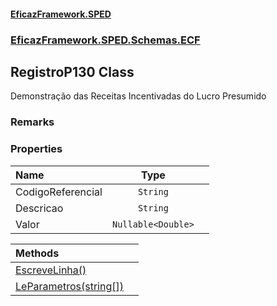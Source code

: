 #### [EficazFramework.SPED](EficazFrameworkSPED.md 'EficazFramework SPED')
### [EficazFramework.SPED.Schemas.ECF](EficazFramework.SPED.Schemas.ECF.md 'EficazFramework.SPED.Schemas.ECF')

## RegistroP130 Class

Demonstração das Receitas Incentivadas do Lucro Presumido

### Remarks
### Properties

| Name | Type | |
| :--- | :---: | :--- |
| CodigoReferencial | `String` |  |
| Descricao | `String` |  |
| Valor | `Nullable<Double>` |  |

| Methods | |
| :--- | :--- |
| [EscreveLinha()](EficazFramework.SPED.Schemas.ECF/RegistroP130/EscreveLinha().md 'EficazFramework.SPED.Schemas.ECF.RegistroP130.EscreveLinha()') | |
| [LeParametros(string[])](EficazFramework.SPED.Schemas.ECF/RegistroP130/LeParametros(string[]).md 'EficazFramework.SPED.Schemas.ECF.RegistroP130.LeParametros(string[])') | |
